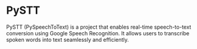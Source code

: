 # PySTT
PySTT (PySpeechToText) is a project that enables real-time speech-to-text conversion using Google Speech Recognition. It allows users to transcribe spoken words into text seamlessly and efficiently.
